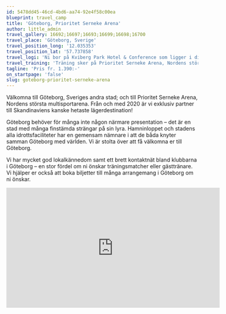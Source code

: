 ```yaml
---
id: 5478dd45-46cd-4bd6-aa74-92e4f58c00ea
blueprint: travel_camp
title: 'Göteborg, Prioritet Serneke Arena'
author: little_admin
travel_gallery: 16692;16697;16693;16699;16698;16700
travel_place: 'Göteborg, Sverige'
travel_position_long: '12.035353'
travel_position_lat: '57.737858'
travel_logi: 'Ni bor på Kviberg Park Hotel & Conference som ligger i direkt anslutning till Prioritet Serneke Arena. På hotellet finns ett fräsch och välutrustat gym samt konferenslokal mot kostnad.'
travel_training: 'Träning sker på Prioritet Serneke Arena, Nordens största multisportarena. Innebandyträningen bedriver ni i anläggningens A-hall som rymmer två stycken planer à 40x20 meter. I direkt anslutning till hallen ligger ert boende. I lokalerna finns ett Nordic Wellness-gym – perfekt för den som vill träna rehabilitering under lägret. Kontakta oss för prisinformation.'
tagline: 'Pris fr. 1.390:-'
on_startpage: 'false'
slug: goteborg-prioritet-serneke-arena
---
```

<p>Välkomna till Göteborg, Sveriges andra stad; och till Prioritet Serneke Arena, Nordens största multisportarena. Från och med 2020 är vi exklusiv partner till Skandinaviens kanske hetaste lägerdestination!</p>
<p>Göteborg behöver för många inte någon närmare presentation – det är en stad med många finstämda strängar på sin lyra. Hamninloppet och stadens alla idrottsfaciliteter har en gemensam nämnare i att de båda knyter samman Göteborg med världen. Vi är stolta över att få välkomna er till Göteborg.</p>
<p>Vi har mycket god lokalkännedom samt ett brett kontaktnät bland klubbarna i Göteborg – en stor fördel om ni önskar träningsmatcher eller gästtränare. Vi hjälper er också att boka biljetter till många arrangemang i Göteborg om ni önskar.</p>
<p><iframe width="560" height="315" src="https://www.youtube.com/embed/Hpv85gmkx08" frameborder="0" allow="accelerometer; autoplay; clipboard-write; encrypted-media; gyroscope; picture-in-picture" allowfullscreen></iframe></p>
